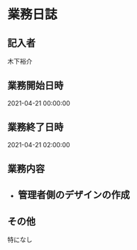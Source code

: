 # 業務日誌

## 記入者

木下裕介

## 業務開始日時

2021-04-21 00:00:00

## 業務終了日時

2021-04-21 02:00:00

## 業務内容

- 管理者側のデザインの作成
	- 

## その他

特になし
